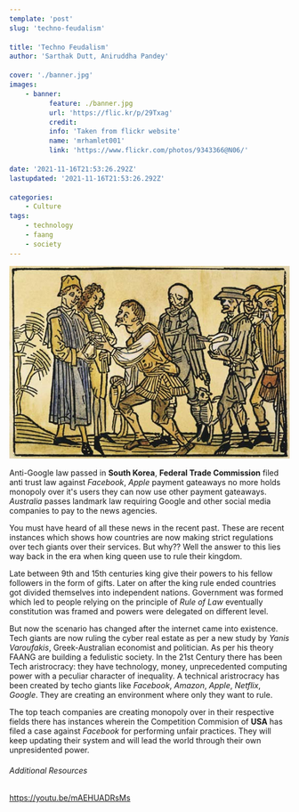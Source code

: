 ```yaml
---
template: 'post'
slug: 'techno-feudalism'

title: 'Techno Feudalism'
author: 'Sarthak Dutt, Aniruddha Pandey'

cover: './banner.jpg'
images:
    - banner:
          feature: ./banner.jpg
          url: 'https://flic.kr/p/29Txag'
          credit:
          info: 'Taken from flickr website'
          name: 'mrhamlet001'
          link: 'https://www.flickr.com/photos/9343366@N06/'

date: '2021-11-16T21:53:26.292Z'
lastupdated: '2021-11-16T21:53:26.292Z'

categories:
    - Culture
tags:
    - technology
    - faang
    - society
---
```


![Lords and peasants in a group](./image.jpg)

Anti-Google law passed in **South Korea**, **Federal Trade Commission** filed anti trust law against _Facebook_, _Apple_ payment gateaways no more holds monopoly over it's users they can now use other payment gateaways. _Australia_ passes landmark law requiring Google and other social media companies to pay to the news agencies.

You must have heard of all these news in the recent past. These are recent instances which shows how countries are now making strict regulations over tech giants over their services. But why?? Well the answer to this lies way back in the era when king queen use to rule their kingdom.

Late between 9th and 15th centuries king give their powers to his fellow followers in the form of gifts. Later on after the king rule ended countries got divided themselves into independent nations. Government was formed which led to people relying on the principle of _Rule of Law_ eventually constitution was framed and powers were delegated on different level.

But now the scenario has changed after the internet came into existence. Tech giants are now ruling the cyber real estate as per a new study by _Yanis Varoufakis_, Greek-Australian economist and politician. As per his theory FAANG are building a fedulistic society. In the 21st Century there has been Tech aristrocracy: they have technology, money, unprecedented computing power with a peculiar character of inequality. A technical aristrocracy has been created by techo giants like _Facebook_, _Amazon_, _Apple_, _Netflix_, _Google_. They are creating an environment where only they want to rule.

The top teach companies are creating monopoly over in their respective fields there has instances wherein the Competition Commision of **USA** has filed a case against _Facebook_ for performing unfair practices. They will keep updating their system and will lead the world through their own unpresidented power. <br/>

###### Additional Resources

https://youtu.be/mAEHUADRsMs
